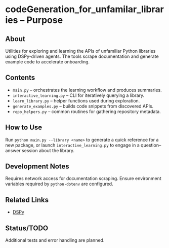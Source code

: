 # codeGeneration_for_unfamilar_libraries – Purpose

## About
Utilities for exploring and learning the APIs of unfamiliar Python libraries using DSPy-driven agents.  The tools scrape documentation and generate example code to accelerate onboarding.

## Contents
- `main.py` – orchestrates the learning workflow and produces summaries.
- `interactive_learning.py` – CLI for iteratively querying a library.
- `learn_library.py` – helper functions used during exploration.
- `generate_examples.py` – builds code snippets from discovered APIs.
- `repo_helpers.py` – common routines for gathering repository metadata.

## How to Use
Run `python main.py --library <name>` to generate a quick reference for a new package, or launch `interactive_learning.py` to engage in a question–answer session about the library.

## Development Notes
Requires network access for documentation scraping. Ensure environment variables required by `python-dotenv` are configured.

## Related Links
- [DSPy](https://dspy.ai)

## Status/TODO
Additional tests and error handling are planned.

